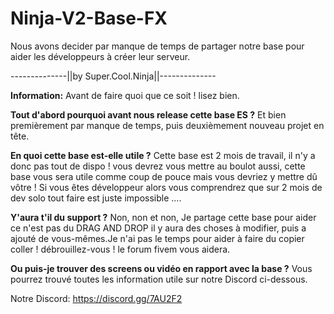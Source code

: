# Ninja-V2-Base-FX
Nous avons decider par manque de temps de partager notre base pour aider les développeurs à créer leur serveur.


--------------||by Super.Cool.Ninja||--------------


**Information:**
Avant de faire quoi que ce soit ! lisez bien.

**Tout d'abord pourquoi avant nous release cette base ES ?**
Et bien premièrement par manque de temps, puis deuxièmement nouveau projet en tête.

**En quoi cette base est-elle utile ?**
Cette base est 2 mois de travail, il n'y a donc pas tout de dispo !
vous devrez vous mettre au boulot aussi, cette base vous sera utile comme coup de pouce mais vous devriez y mettre dû vôtre !
Si vous êtes développeur alors vous comprendrez que sur 2 mois de dev solo tout faire est juste impossible ....


**Y'aura t'il du support ?**
Non, non et non, Je partage cette base pour aider ce n'est pas du DRAG AND DROP il y aura des choses à modifier, 
puis a ajouté de vous-mêmes.Je n'ai pas le temps pour aider à faire du copier coller !
débrouillez-vous ! le forum fivem vous aidera.


**Ou puis-je trouver des screens ou vidéo en rapport avec la base ?**
Vous pourrez trouvé toutes les information utile sur notre Discord ci-dessous.

Notre Discord:
https://discord.gg/7AU2F2
